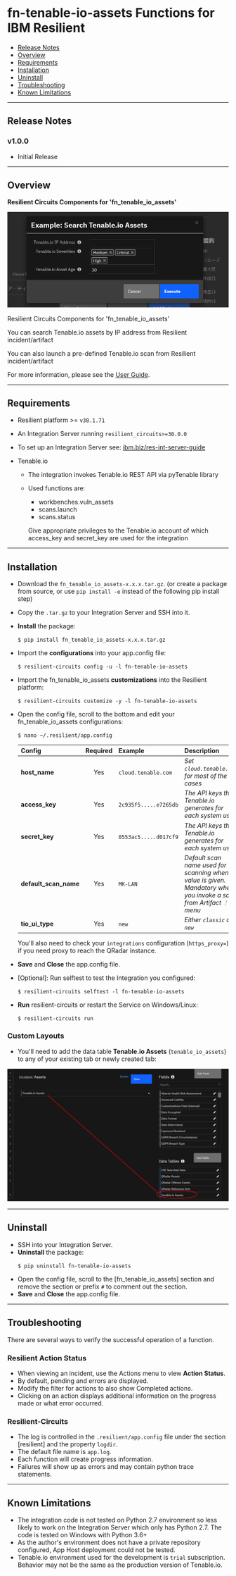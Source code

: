 # fn-tenable-io-assets Functions for IBM Resilient

- [Release Notes](#release-notes)
- [Overview](#overview)
- [Requirements](#requirements)
- [Installation](#installation)
- [Uninstall](#uninstall)
- [Troubleshooting](#troubleshooting)
- [Known Limitations](#known-limitations)

---

## Release Notes
### v1.0.0
* Initial Release

---

## Overview
**Resilient Circuits Components for 'fn_tenable_io_assets'**

 ![screenshot: fn-tenableio-assets_action_search_assets](./doc/screenshots/fn-tenableio-assets_action_search_assets.png)

Resilient Circuits Components for 'fn_tenable_io_assets'

You can search Tenable.io assets by IP address from Resilient incident/artifact

You can also launch a pre-defined Tenable.io scan from Resilient incident/artifact

For more information, please see the [User Guide](./doc/README.md).

---

## Requirements
* Resilient platform >= `v38.1.71`
* An Integration Server running `resilient_circuits>=30.0.0`
  
* To set up an Integration Server see: [ibm.biz/res-int-server-guide](https://ibm.biz/res-int-server-guide)
  
* Tenable.io
  * The integration invokes Tenable.io REST API via pyTenable library

  * Used functions are:

    * workbenches.vuln_assets
    * scans.launch
    * scans.status

    Give appropriate privileges to the Tenable.io account of which access_key and secret_key are used for the integration

---

## Installation
* Download the `fn_tenable_io_assets-x.x.x.tar.gz`.
  (or create a package from source, or use `pip install -e` instead of the following pip install step)

* Copy the `.tar.gz` to your Integration Server and SSH into it.

* **Install** the package:
  
  ```
  $ pip install fn_tenable_io_assets-x.x.x.tar.gz
  ```
  
* Import the **configurations** into your app.config file:
  ```
  $ resilient-circuits config -u -l fn-tenable-io-assets
  ```
  
* Import the fn_tenable_io_assets **customizations** into the Resilient platform:
  ```
  $ resilient-circuits customize -y -l fn-tenable-io-assets
  ```
  
* Open the config file, scroll to the bottom and edit your fn_tenable_io_assets configurations:
  ```
  $ nano ~/.resilient/app.config
  ```
  | Config | Required | Example | Description |
  | ------ | :------: | ------- | ----------- |
  | **host_name** | Yes | `cloud.tenable.com` | *Set `cloud.tenable.com` for most of the cases* |
  | **access_key** | Yes | `2c935f5.....e7265db` | *The API keys that Tenable.io generates for each system user* |
  | **secret_key** | Yes | `0553ac5.....d017cf9` | *The API keys that Tenable.io generates for each system user* |
  | **default_scan_name** | Yes | `MK-LAN` | *Default scan name used for scanning when no value is given. Mandatory when you invoke a scan from Artifact `︙` menu* |
  | **tio_ui_type** | Yes | `new` | *Either `classic` or `new`* |

  You'll also need to check your `integrations` configuration (`https_proxy=`) if you need proxy to reach the QRadar instance.
  
* **Save** and **Close** the app.config file.

* [Optional]: Run selftest to test the Integration you configured:
  
  ```
  $ resilient-circuits selftest -l fn-tenable-io-assets
  ```
  
* **Run** resilient-circuits or restart the Service on Windows/Linux:
  
  ```
  $ resilient-circuits run
  ```

### Custom Layouts
* You'll need to add the data table **Tenable.io Assets** (`tenable_io_assets`) to any of your existing tab or newly created tab:

 ![screenshot: custom_layouts](./doc/screenshots/custom_layouts.png)

---

## Uninstall
* SSH into your Integration Server.
* **Uninstall** the package:
  ```
  $ pip uninstall fn-tenable-io-assets
  ```
* Open the config file, scroll to the [fn_tenable_io_assets] section and remove the section or prefix `#` to comment out the section.
* **Save** and **Close** the app.config file.

---

## Troubleshooting
There are several ways to verify the successful operation of a function.

### Resilient Action Status
* When viewing an incident, use the Actions menu to view **Action Status**.
* By default, pending and errors are displayed.
* Modify the filter for actions to also show Completed actions.
* Clicking on an action displays additional information on the progress made or what error occurred.

### Resilient-Circuits
* The log is controlled in the `.resilient/app.config` file under the section [resilient] and the property `logdir`.
* The default file name is `app.log`.
* Each function will create progress information.
* Failures will show up as errors and may contain python trace statements.

---

## Known Limitations

- The integration code is not tested on Python 2.7 environment so less likely to work on the Integration Server which only has Python 2.7. The code is tested on Windows with Python 3.6+
- As the author's environment does not have a private repository configured, App Host deployment could not be tested.
- Tenable.io environment used for the development is `trial` subscription. Behavior may not be the same as the production version of Tenable.io.